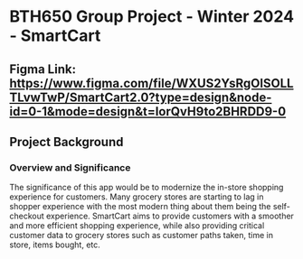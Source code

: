 # BTH650 Group Project - Winter 2024 - SmartCart

## Figma Link: https://www.figma.com/file/WXUS2YsRgOlSOLLTLvwTwP/SmartCart2.0?type=design&node-id=0-1&mode=design&t=IorQvH9to2BHRDD9-0

## Project Background

### Overview and Significance

The significance of this app would be to modernize the in-store shopping experience for customers. Many grocery stores are starting to lag in shopper experience with the most modern thing about them being the self-checkout experience. SmartCart aims to provide customers with a smoother and more efficient shopping experience, while also providing critical customer data to grocery stores such as customer paths taken, time in store, items bought, etc.


